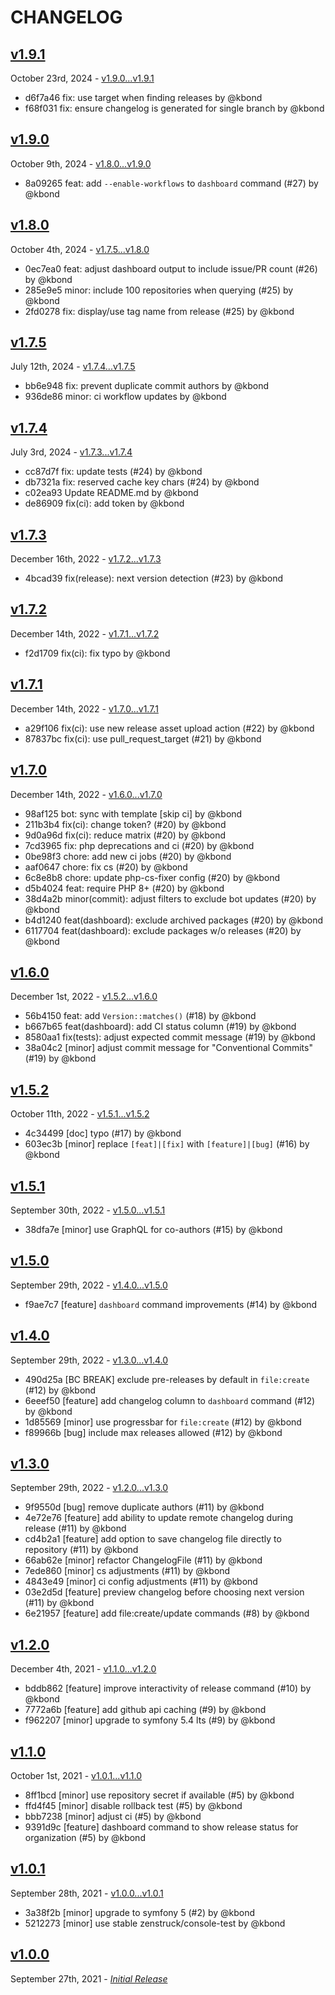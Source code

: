 # CHANGELOG

## [v1.9.1](https://github.com/zenstruck/changelog/releases/tag/v1.9.1)

October 23rd, 2024 - [v1.9.0...v1.9.1](https://github.com/zenstruck/changelog/compare/v1.9.0...v1.9.1)

* d6f7a46 fix: use target when finding releases by @kbond
* f68f031 fix: ensure changelog is generated for single branch by @kbond

## [v1.9.0](https://github.com/zenstruck/changelog/releases/tag/v1.9.0)

October 9th, 2024 - [v1.8.0...v1.9.0](https://github.com/zenstruck/changelog/compare/v1.8.0...v1.9.0)

* 8a09265 feat: add `--enable-workflows` to `dashboard` command (#27) by @kbond

## [v1.8.0](https://github.com/zenstruck/changelog/releases/tag/v1.8.0)

October 4th, 2024 - [v1.7.5...v1.8.0](https://github.com/zenstruck/changelog/compare/v1.7.5...v1.8.0)

* 0ec7ea0 feat: adjust dashboard output to include issue/PR count (#26) by @kbond
* 285e9e5 minor: include 100 repositories when querying (#25) by @kbond
* 2fd0278 fix: display/use tag name from release (#25) by @kbond

## [v1.7.5](https://github.com/zenstruck/changelog/releases/tag/v1.7.5)

July 12th, 2024 - [v1.7.4...v1.7.5](https://github.com/zenstruck/changelog/compare/v1.7.4...v1.7.5)

* bb6e948 fix: prevent duplicate commit authors by @kbond
* 936de86 minor: ci workflow updates by @kbond

## [v1.7.4](https://github.com/zenstruck/changelog/releases/tag/v1.7.4)

July 3rd, 2024 - [v1.7.3...v1.7.4](https://github.com/zenstruck/changelog/compare/v1.7.3...v1.7.4)

* cc87d7f fix: update tests (#24) by @kbond
* db7321a fix: reserved cache key chars (#24) by @kbond
* c02ea93 Update README.md by @kbond
* de86909 fix(ci): add token by @kbond

## [v1.7.3](https://github.com/zenstruck/changelog/releases/tag/v1.7.3)

December 16th, 2022 - [v1.7.2...v1.7.3](https://github.com/zenstruck/changelog/compare/v1.7.2...v1.7.3)

* 4bcad39 fix(release): next version detection (#23) by @kbond

## [v1.7.2](https://github.com/zenstruck/changelog/releases/tag/v1.7.2)

December 14th, 2022 - [v1.7.1...v1.7.2](https://github.com/zenstruck/changelog/compare/v1.7.1...v1.7.2)

* f2d1709 fix(ci): fix typo by @kbond

## [v1.7.1](https://github.com/zenstruck/changelog/releases/tag/v1.7.1)

December 14th, 2022 - [v1.7.0...v1.7.1](https://github.com/zenstruck/changelog/compare/v1.7.0...v1.7.1)

* a29f106 fix(ci): use new release asset upload action (#22) by @kbond
* 87837bc fix(ci): use pull_request_target  (#21) by @kbond

## [v1.7.0](https://github.com/zenstruck/changelog/releases/tag/v1.7.0)

December 14th, 2022 - [v1.6.0...v1.7.0](https://github.com/zenstruck/changelog/compare/v1.6.0...v1.7.0)

* 98af125 bot: sync with template [skip ci] by @kbond
* 211b3b4 fix(ci): change token? (#20) by @kbond
* 9d0a96d fix(ci): reduce matrix (#20) by @kbond
* 7cd3965 fix: php deprecations and ci (#20) by @kbond
* 0be98f3 chore: add new ci jobs (#20) by @kbond
* aaf0647 chore: fix cs (#20) by @kbond
* 6c8e8b8 chore: update php-cs-fixer config (#20) by @kbond
* d5b4024 feat: require PHP 8+ (#20) by @kbond
* 38d4a2b minor(commit): adjust filters to exclude bot updates (#20) by @kbond
* b4d1240 feat(dashboard): exclude archived packages (#20) by @kbond
* 6117704 feat(dashboard): exclude packages w/o releases (#20) by @kbond

## [v1.6.0](https://github.com/zenstruck/changelog/releases/tag/v1.6.0)

December 1st, 2022 - [v1.5.2...v1.6.0](https://github.com/zenstruck/changelog/compare/v1.5.2...v1.6.0)

* 56b4150 feat: add `Version::matches()` (#18) by @kbond
* b667b65 feat(dashboard): add CI status column (#19) by @kbond
* 8580aa1 fix(tests): adjust expected commit message (#19) by @kbond
* 38a04c2 [minor] adjust commit message for "Conventional Commits" (#19) by @kbond

## [v1.5.2](https://github.com/zenstruck/changelog/releases/tag/v1.5.2)

October 11th, 2022 - [v1.5.1...v1.5.2](https://github.com/zenstruck/changelog/compare/v1.5.1...v1.5.2)

* 4c34499 [doc] typo (#17) by @kbond
* 603ec3b [minor] replace `[feat]|[fix]` with `[feature]|[bug]` (#16) by @kbond

## [v1.5.1](https://github.com/zenstruck/changelog/releases/tag/v1.5.1)

September 30th, 2022 - [v1.5.0...v1.5.1](https://github.com/zenstruck/changelog/compare/v1.5.0...v1.5.1)

* 38dfa7e [minor] use GraphQL for co-authors (#15) by @kbond

## [v1.5.0](https://github.com/zenstruck/changelog/releases/tag/v1.5.0)

September 29th, 2022 - [v1.4.0...v1.5.0](https://github.com/zenstruck/changelog/compare/v1.4.0...v1.5.0)

* f9ae7c7 [feature] `dashboard` command improvements (#14) by @kbond

## [v1.4.0](https://github.com/zenstruck/changelog/releases/tag/v1.4.0)

September 29th, 2022 - [v1.3.0...v1.4.0](https://github.com/zenstruck/changelog/compare/v1.3.0...v1.4.0)

* 490d25a [BC BREAK] exclude pre-releases by default in `file:create` (#12) by @kbond
* 6eeef50 [feature] add changelog column to `dashboard` command (#12) by @kbond
* 1d85569 [minor] use progressbar for `file:create` (#12) by @kbond
* f89966b [bug] include max releases allowed (#12) by @kbond

## [v1.3.0](https://github.com/zenstruck/changelog/releases/tag/v1.3.0)

September 29th, 2022 - [v1.2.0...v1.3.0](https://github.com/zenstruck/changelog/compare/v1.2.0...v1.3.0)

* 9f9550d [bug] remove duplicate authors (#11) by @kbond
* 4e72e76 [feature] add ability to update remote changelog during release (#11) by @kbond
* cd4b2a1 [feature] add option to save changelog file directly to repository (#11) by @kbond
* 66ab62e [minor] refactor ChangelogFile (#11) by @kbond
* 7ede860 [minor] cs adjustments (#11) by @kbond
* 4843e49 [minor] ci config adjustments (#11) by @kbond
* 03e2d5d [feature] preview changelog before choosing next version (#11) by @kbond
* 6e21957 [feature] add file:create/update commands (#8) by @kbond

## [v1.2.0](https://github.com/zenstruck/changelog/releases/tag/v1.2.0)

December 4th, 2021 - [v1.1.0...v1.2.0](https://github.com/zenstruck/changelog/compare/v1.1.0...v1.2.0)

* bddb862 [feature] improve interactivity of release command (#10) by @kbond
* 7772a6b [feature] add github api caching (#9) by @kbond
* f962207 [minor] upgrade to symfony 5.4 lts (#9) by @kbond

## [v1.1.0](https://github.com/zenstruck/changelog/releases/tag/v1.1.0)

October 1st, 2021 - [v1.0.1...v1.1.0](https://github.com/zenstruck/changelog/compare/v1.0.1...v1.1.0)

* 8ff1bcd [minor] use repository secret if available (#5) by @kbond
* ffd4f45 [minor] disable rollback test (#5) by @kbond
* bbb7238 [minor] adjust ci (#5) by @kbond
* 9391d9c [feature] dashboard command to show release status for organization (#5) by @kbond

## [v1.0.1](https://github.com/zenstruck/changelog/releases/tag/v1.0.1)

September 28th, 2021 - [v1.0.0...v1.0.1](https://github.com/zenstruck/changelog/compare/v1.0.0...v1.0.1)

* 3a38f2b [minor] upgrade to symfony 5 (#2) by @kbond
* 5212273 [minor] use stable zenstruck/console-test by @kbond

## [v1.0.0](https://github.com/zenstruck/changelog/releases/tag/v1.0.0)

September 27th, 2021 - _[Initial Release](https://github.com/zenstruck/changelog/commits/v1.0.0)_

